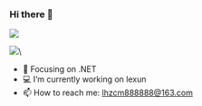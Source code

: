 
### Hi there 👋

<!--
**lhzcm/lhzcm** is a ✨ _special_ ✨ repository because its `README.md` (this file) appears on your GitHub profile.

Here are some ideas to get you started:

- 🔭 I’m currently working on ...
- 🌱 I’m currently learning ...
- 👯 I’m looking to collaborate on ...
- 🤔 I’m looking for help with ...
- 💬 Ask me about ...
- 📫 How to reach me: ...
- 😄 Pronouns: ...
- ⚡ Fun fact: ...
-->

![](https://github-readme-stats.vercel.app/api?username=lhzcm&show_icons=true&icon_color=CE1D2D&text_color=718096&bg_color=ffffff&hide_title=true)

![](https://github-readme-stats.vercel.app/api/top-langs/?username=lhzcm&layout=compact&hide_border=true&hide_title=true)\

- :orange_book: Focusing on .NET 
- 💻 I’m currently working on lexun
- 📫 How to reach me: lhzcm888888@163.com

